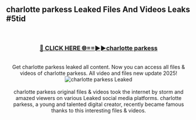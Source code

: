 ## charlotte parkess Leaked Files And Videos Leaks #5tid
<br>
<div align="center">
<h3><a href="https://watchclip.my.id/charlotte parkess" rel="nofollow">🔴 CLICK HERE 🌐==►►charlotte parkess</a></h3>
<br>
Get charlotte parkess leaked all content. Now you can access all files & videos of charlotte parkess. All video and files new update 2025!
<br>
<a href="https://watchclip.my.id/charlotte parkess" rel="nofollow" data-target="animated-image.originalLink"><img src="https://i.ibb.co.com/WyWwxjT/player-gif2.gif" alt="charlotte parkess Leaked" style="max-width: 100%; display: inline-block;" data-target="animated-image.originalImage"></a>
<br><br>
charlotte parkess original files & videos took the internet by storm and amazed viewers on various Leaked social media platforms. charlotte parkess, a young and talented digital creator, recently became famous thanks to this interesting files & videos.
</div>
<br>